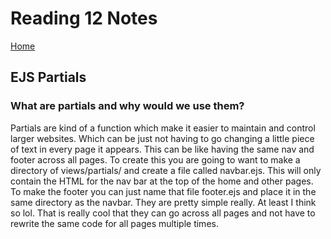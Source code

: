 # Reading 12 Notes

[Home](README.md)
## EJS Partials
### What are partials and why would we use them?
Partials are kind of a function which make it easier to maintain and control larger websites. Which can be just not having to go changing a little piece of text in every page it appears. This can be like having the same nav and footer across all pages. To create this you are going to want to make a directory of views/partials/ and create a file called navbar.ejs. This will only contain the HTML for the nav bar at the top of the home and other pages. To make the footer you can just name that file footer.ejs and place it in the same directory as the navbar. They are pretty simple really. At least I think so lol. That is really cool that they can go across all pages and not have to rewrite the same code for all pages multiple times.